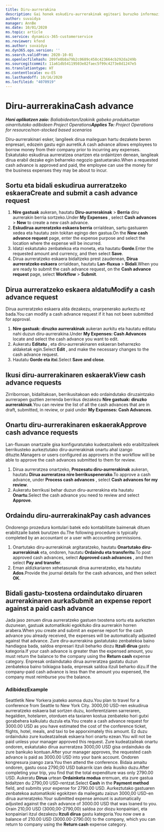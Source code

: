 ```yaml
---
title: Diru-aurrerakina
description: Gai honek eskudiru-aurrerakinak egiteari buruzko informazioa ematen du.
author: suvaidya
manager: AnnBe
ms.date: 10/01/2020
ms.topic: article
ms.service: dynamics-365-customerservice
ms.reviewer: kfend
ms.author: suvaidya
ms.dyn365.ops.version: ''
ms.search.validFrom: 2020-10-01
ms.openlocfilehash: 209fe0b8a79b2c0689c458c423664cb292da249b
ms.sourcegitcommit: 11a61db54119503e82faec5f99c4273e8d1247e5
ms.translationtype: HT
ms.contentlocale: eu-ES
ms.lasthandoff: 10/16/2020
ms.locfileid: "4070919"
---
```

# <a name="cash-advance"></a><span data-ttu-id="1b4d5-103">Diru-aurrerakina</span><span class="sxs-lookup"><span data-stu-id="1b4d5-103">Cash advance</span></span>

<span data-ttu-id="1b4d5-104">_**Honi aplikatzen zaio:** Baliabideetan/Izakinik gabeko produktuetan oinarritutako adibideen Project Operations_</span><span class="sxs-lookup"><span data-stu-id="1b4d5-104">_**Applies To:** Project Operations for resource/non-stocked based scenarios_</span></span>

<span data-ttu-id="1b4d5-105">Diru-aurrerakinari esker, langileek dirua maileguan hartu dezakete beren enpresari, edozein gastu egin aurretik.</span><span class="sxs-lookup"><span data-stu-id="1b4d5-105">A cash advance allows employees to borrow money from their company prior to incurring any expenses.</span></span> <span data-ttu-id="1b4d5-106">Eskatutako eskudirua aurreratzea onartzen eta ordaintzen denean, langileak dirua erabil dezake egin beharreko negozio gastuetarako.</span><span class="sxs-lookup"><span data-stu-id="1b4d5-106">When a requested cash advance is approved and paid, the employee can use the money for the business expenses they may be about to incur.</span></span> 

## <a name="create-and-submit-a-cash-advance-request"></a><span data-ttu-id="1b4d5-107">Sortu eta bidali eskudirua aurreratzeko eskaera</span><span class="sxs-lookup"><span data-stu-id="1b4d5-107">Create and submit a cash advance request</span></span>

1. <span data-ttu-id="1b4d5-108">**Nire gastuak** aukeran, hautatu **Diru-aurrerakinak** > **Berria** diru aurrerakin berria sortzeko.</span><span class="sxs-lookup"><span data-stu-id="1b4d5-108">Under **My Expenses** , select **Cash advances** > **New** to create a new cash advance.</span></span> 
2. <span data-ttu-id="1b4d5-109">**Eskudirua aurreratzeko eskaera berria** orrialdean, sartu gastuaren xedea eta hautatu zein tokitan egingo den gastua.</span><span class="sxs-lookup"><span data-stu-id="1b4d5-109">On the **New cash advance request** page, enter the expense purpose and select the location where the expense will be incurred.</span></span>
3. <span data-ttu-id="1b4d5-110">Idatzi eskatutako zenbatekoa eta moneta, eta hautatu **Gorde**.</span><span class="sxs-lookup"><span data-stu-id="1b4d5-110">Enter the requested amount and currency, and then select **Save**.</span></span> 
4. <span data-ttu-id="1b4d5-111">Dirua aurreratzeko eskaera bidaltzeko prest zaudenean, **Dirua aurreratzeko eskaera** orrialdean, hautatu **Lan-fluxua** > **Bidali**.</span><span class="sxs-lookup"><span data-stu-id="1b4d5-111">When you are ready to submit the cash advance request, on the **Cash advance request** page, select **Workflow** > **Submit**.</span></span>

## <a name="modify-a-cash-advance-request"></a><span data-ttu-id="1b4d5-112">Dirua aurreratzeko eskaera aldatu</span><span class="sxs-lookup"><span data-stu-id="1b4d5-112">Modify a cash advance request</span></span>

<span data-ttu-id="1b4d5-113">Dirua aurreratzeko eskaera alda dezakezu, onarpenerako aurkeztu ez bada.</span><span class="sxs-lookup"><span data-stu-id="1b4d5-113">You can modify a cash advance request if it has not been submitted for approval.</span></span>

1. <span data-ttu-id="1b4d5-114">**Nire gastuak: diruzko aurrerakinak** aukeran aurkitu eta hautatu editatu nahi duzun diru-aurrerakina.</span><span class="sxs-lookup"><span data-stu-id="1b4d5-114">Under **My Expenses: Cash Advances** locate and select the cash advance you want to edit.</span></span>
2. <span data-ttu-id="1b4d5-115">Aukeratu **Editatu** , eta diru-aurrerakinaren eskaeran beharrezko aldaketak egin.</span><span class="sxs-lookup"><span data-stu-id="1b4d5-115">Select **Edit** , and make the necessary changes to the cash advance request.</span></span> 
3. <span data-ttu-id="1b4d5-116">Hautatu **Gorde eta itxi**.</span><span class="sxs-lookup"><span data-stu-id="1b4d5-116">Select **Save and close**.</span></span>


## <a name="view-cash-advance-requests"></a><span data-ttu-id="1b4d5-117">Ikusi diru-aurrerakinaren eskaerak</span><span class="sxs-lookup"><span data-stu-id="1b4d5-117">View cash advance requests</span></span>
<span data-ttu-id="1b4d5-118">Zirriborroan, bidalitakoan, berrikusitakoan edo ordaindutako diruzaintzako aurrerapen guztien zerrenda berrikus dezakezu **Nire gastuak: diruzko aurrerakinak**.</span><span class="sxs-lookup"><span data-stu-id="1b4d5-118">You can review the list of all the cash advances that are in draft, submitted, in review, or paid under **My Expenses: Cash Advances**.</span></span> 

## <a name="approve-cash-advance-requests"></a><span data-ttu-id="1b4d5-119">Onartu diru-aurrerakinaren eskaerak</span><span class="sxs-lookup"><span data-stu-id="1b4d5-119">Approve cash advance requests</span></span>

<span data-ttu-id="1b4d5-120">Lan-fluxuan onartzaile gisa konfiguratutako kudeatzaileek edo erabiltzaileek berrikusteko aurkeztutako diru-aurrerakinak onartu ahal izango dituzte.</span><span class="sxs-lookup"><span data-stu-id="1b4d5-120">Managers or users configured as approvers in the workflow will be able to approve the cash advances submitted to them for review.</span></span> 

1. <span data-ttu-id="1b4d5-121">Dirua aurreratzea onartzeko, **Prozesatu diru-aurrerakinak** aukeran, hautatu **Dirua aurreratzea nire berrikuspenerako**.</span><span class="sxs-lookup"><span data-stu-id="1b4d5-121">To approve a cash advance, under **Process cash advances** , select **Cash advances for my review**.</span></span>
2. <span data-ttu-id="1b4d5-122">Aukeratu berrikusi behar duzun diru-aurrerakina eta hautatu **Onartu**.</span><span class="sxs-lookup"><span data-stu-id="1b4d5-122">Select the cash advance you need to review and select **Approve**.</span></span>  

## <a name="pay-cash-advances"></a><span data-ttu-id="1b4d5-123">Ordaindu diru-aurrerakinak</span><span class="sxs-lookup"><span data-stu-id="1b4d5-123">Pay cash advances</span></span> 
<span data-ttu-id="1b4d5-124">Ondorengo prozedura kontulari batek edo kontabilitate baimenak dituen erabiltzaile batek burutzen du.</span><span class="sxs-lookup"><span data-stu-id="1b4d5-124">The following procedure is typically completed by an accountant or a user with accounting permissions.</span></span>

1. <span data-ttu-id="1b4d5-125">Onartutako diru-aurrerakinak argitaratzeko, hautatu **Onartutako diru-aurrerakinak** eta, ondoren, hautatu **Ordaindu eta transferitu**.</span><span class="sxs-lookup"><span data-stu-id="1b4d5-125">To post approved cash advances, select **Approved cash advances** , and then select **Pay and transfer**.</span></span>  
2. <span data-ttu-id="1b4d5-126">Eman aldizkariaren xehetasunak dirua aurreratzeko, eta hautatu **Ados**.</span><span class="sxs-lookup"><span data-stu-id="1b4d5-126">Provide the journal details for the cash advances, and then select **OK**.</span></span> 

## <a name="submit-an-expense-report-against-a-paid-cash-advance"></a><span data-ttu-id="1b4d5-127">Bidali gastu-txostena ordaindutako diruaren aurrerakinaren aurka</span><span class="sxs-lookup"><span data-stu-id="1b4d5-127">Submit an expense report against a paid cash advance</span></span> 

<span data-ttu-id="1b4d5-128">Jada jaso zenuen dirua aurreratzeko gastuen txostena sortu eta aurkezten duzunean, gastuak automatikoki egokituko dira aurrerakin horren arabera.</span><span class="sxs-lookup"><span data-stu-id="1b4d5-128">When you create and submit an expense report for the cash advance you already received, the expenses will be automatically adjusted against that advance.</span></span> <span data-ttu-id="1b4d5-129">Zure diru-aurrerakina gastatutako zenbatekoa baino handiagoa bada, saldoa enpresari itzuli beharko diozu **Itzuli dirua** gastu kategoria.</span><span class="sxs-lookup"><span data-stu-id="1b4d5-129">If your cash advance is greater than the expensed amount, you must return the balance to the company using the **Return cash** expense category.</span></span> <span data-ttu-id="1b4d5-130">Enpresak ordaindutako dirua aurreratzea gastatu duzun zenbatekoa baino txikiagoa bada, enpresak saldoa itzuli beharko dizu.</span><span class="sxs-lookup"><span data-stu-id="1b4d5-130">If the company-paid cash advance is less than the amount you expensed, the company must reimburse you the balance.</span></span> 

### <a name="example"></a><span data-ttu-id="1b4d5-131">Adibidez</span><span class="sxs-lookup"><span data-stu-id="1b4d5-131">Example</span></span>
<span data-ttu-id="1b4d5-132">Seattletik New Yorkera joateko asmoa duzu.</span><span class="sxs-lookup"><span data-stu-id="1b4d5-132">You plan to travel for a conference from Seattle to New York City.</span></span> <span data-ttu-id="1b4d5-133">3000,00 USD-ren eskudirua aurreratzeko eskaera bat sortzen duzu, konferentziaren sarreraren, hegaldien, hotelaren, otorduen eta taxiaren kostua zenbateko hori gutxi gorabehera kalkulatu duzula eta.</span><span class="sxs-lookup"><span data-stu-id="1b4d5-133">You create a cash advance request for 3000.00 USD as you have estimated the cost of the conference ticket, flights, hotel, meals, and taxi to be apporximately this amount.</span></span> <span data-ttu-id="1b4d5-134">Ez duzu ordainduko zure kudeatzaileak eskaera hori onartu ezean.</span><span class="sxs-lookup"><span data-stu-id="1b4d5-134">You will not be paid unless your manager approved this request.</span></span> <span data-ttu-id="1b4d5-135">Zure kudeatzaileak onartu ondoren, eskatutako dirua aurreratzea 3000,00 USD gisa ordainduko da zure bankuko kontuan.</span><span class="sxs-lookup"><span data-stu-id="1b4d5-135">After your manager approves, the requested cash advance is paid as 3000.00 USD into your bank account.</span></span> <span data-ttu-id="1b4d5-136">Ondoren kongresura joango zara.</span><span class="sxs-lookup"><span data-stu-id="1b4d5-136">You then attend the conference.</span></span> <span data-ttu-id="1b4d5-137">Bidaia amaitu ondoren, gastu osoa 2790,00 USD bakarrik izan dela ikusiko duzu.</span><span class="sxs-lookup"><span data-stu-id="1b4d5-137">After completing your trip, you find that the total expenditure was only 2790.00 USD.</span></span> <span data-ttu-id="1b4d5-138">Aukeratu **Dirua** urtean **Ordainketa modua** eremuan, eta zure gastua bidaltzen du 2790,00 USD-rentzat.</span><span class="sxs-lookup"><span data-stu-id="1b4d5-138">Select **Cash** in the **Payment method** field, and submits your expense for 2790.00 USD.</span></span> <span data-ttu-id="1b4d5-139">Aurkeztutako gastuaren zenbatekoa automatikoki egokitzen da mailegatu zaizun 3000,00 USD-en dirua aurreratzeko.</span><span class="sxs-lookup"><span data-stu-id="1b4d5-139">Your submitted expense amount is automatically adjusted against the cash advance of 3000.00 USD that was loaned to you.</span></span> <span data-ttu-id="1b4d5-140">Orain 210,00 USD (3000,00-2790,00) saldoa zor diozu konpainiari, eta konpainiari itzul dezakezu **Itzuli dirua** gastu kategoria.</span><span class="sxs-lookup"><span data-stu-id="1b4d5-140">You now owe a balance of 210.00 USD (3000.00-2790.00) to the company, which you can return to company using the **Return cash** expense category.</span></span> 
